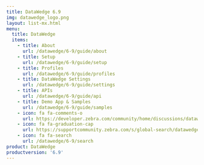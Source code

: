 ```yaml
---
title: DataWedge 6.9
img: datawedge_logo.png
layout: list-mx.html
menu:
  title: DataWedge
  items:
    - title: About
      url: /datawedge/6-9/guide/about
    - title: Setup
      url: /datawedge/6-9/guide/setup
    - title: Profiles
      url: /datawedge/6-9/guide/profiles
    - title: DataWedge Settings
      url: /datawedge/6-9/guide/settings
    - title: APIs
      url: /datawedge/6-9/guide/api
    - title: Demo App & Samples
      url: /datawedge/6-9/guide/samples
    - icon: fa fa-comments-o
      url: https://developer.zebra.com/community/home/discussions/datawedge
    - icon: fa fa-graduation-cap
      url: https://supportcommunity.zebra.com/s/global-search/datawedge?language=en_US
    - icon: fa fa-search
      url: /datawedge/6-9/search
product: DataWedge
productversion: '6.9'
---
```

